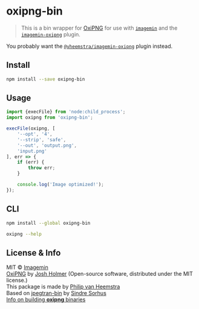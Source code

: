 # oxipng-bin

> This is a bin wrapper for [OxiPNG](https://github.com/shssoichiro/oxipng) for use with [`imagemin`](https://github.com/imagemin/imagemin) and the [`imagemin-oxipng`](https://github.com/vheemstra/imagemin-oxipng) plugin.

You probably want the [`@vheemstra/imagemin-oxipng`](https://github.com/vheemstra/imagemin-oxipng) plugin instead.

## Install

```sh
npm install --save oxipng-bin
```


## Usage

```js
import {execFile} from 'node:child_process';
import oxipng from 'oxipng-bin';

execFile(oxipng, [
	'--opt', '4',
	'--strip', 'safe',
	'--out', 'output.png',
	'input.png'
], err => {
	if (err) {
		throw err;
	}

	console.log('Image optimized!');
});
```


## CLI

```sh
npm install --global oxipng-bin
```

```sh
oxipng --help
```


## License & Info

MIT © [Imagemin](https://github.com/imagemin)<br>
[OxiPNG](https://github.com/shssoichiro/oxipng) by [Josh Holmer](https://github.com/shssoichiro) (Open-source software, distributed under the MIT license.)<br>
This package is made by [Philip van Heemstra](https://github.com/vHeemstra)<br>
Based on [jpegtran-bin](https://github.com/imagemin/jpegtran-bin) by [Sindre Sorhus](https://github.com/sindresorhus)<br>
[Info on building **oxipng** binaries](https://github.com/vHeemstra/oxipng-bin/vendor/oxipng-build.md)
